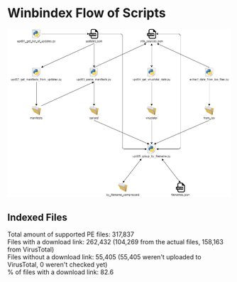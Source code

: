 # Winbindex Flow of Scripts

![winbindex-scripts-flow.png](winbindex-scripts-flow.png)

## Indexed Files

<!--FileStats-->
Total amount of supported PE files: 317,837  
Files with a download link: 262,432 (104,269 from the actual files, 158,163 from VirusTotal)  
Files without a download link: 55,405 (55,405 weren't uploaded to VirusTotal, 0 weren't checked yet)  
% of files with a download link: 82.6  
<!--/FileStats-->

